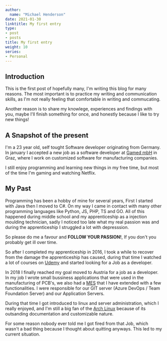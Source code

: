 ```yaml
---
author:
  name: "Michael Henderson"
date: 2021-01-30
linktitle: My first entry
type:
- post
- posts
title: My first entry
weight: 10
series:
- Personal
---
```


## Introduction

This is the first post of hopefully many, I'm writing this blog for many reasons.
The most important is to practice my writing and communication skills, as I'm not
really feeling that comfortable in writing and commucating.

Another reason is to share my knowlege, experiences and findings with you,
maybe I'll finish something for once, and honestly because I like to try new things!

## A Snapshot of the present

I'm a 23 year old, self tought Software developer originating from Germany.
In january I accepted a new job as a software developer at [Gamed mbH](https://www.gamed.com) in Graz,
where I work on customized software for manufacturing companies.

I still enjoy programming and learning new things in my free time, but most of the time I'm gaming and watching Netflix.

## My Past
Programming has been a hobby of mine for several years, First I started with Java then I moved to C#.
On my way I came in contact with many other programming languages like Python, JS, PHP, TS and GO.
All of this happened during middle school and my apprenticeship as a injection moulding technician,
sadly I noticed too late what my real passion was and during the apprenticeship I struggled a lot with depresssion.

So please do me a favour and **FOLLOW YOUR PASSION!**, If you don't you probably get ill over time.

So after I completed my apprenticeship in 2016, I took a while to recover from the damage the apprenticeship has caused, during that time I watched a lot of courses on [Udemy](https://www.udemy.com/) and started looking for a Job as a developer.

In 2018 I finally reached my goal moved to Austria for a job as a developer.
In my job I wrote small bussiness applications that were used in the manufacturing of PCB's,
we also had a [MES](https://en.wikipedia.org/wiki/Manufacturing_execution_system) that I have extended with a few functionalities.
I were responsible for our GIT server (Azure DevOps / Team Foundation Server) and our Application Servers.

During that time I got introduced to linux and server administration, which I really enjoyed, and I'm still a big fan of the [Arch Linux](https://archlinux.org/) because of its outsanding documentation and customizable nature.

For some reason nobody ever told me I got fired from that Job, which wasn't a bad thing because I thought about quitting anyways. This led to my current situation.